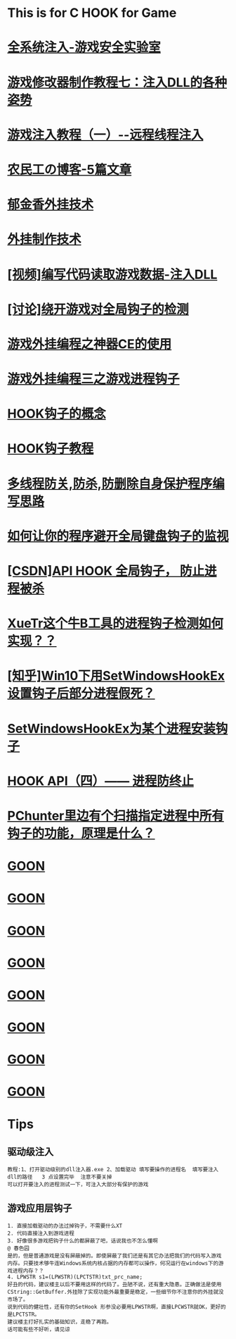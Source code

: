 # This is for C HOOK for Game
# [全系统注入-游戏安全实验室](http://gslab.qq.com/article-204-1.html)

# [游戏修改器制作教程七：注入DLL的各种姿势](http://blog.csdn.net/xfgryujk/article/details/50478295)

# [游戏注入教程（一）--远程线程注入](http://blog.csdn.net/wyansai/article/details/52077963)

# [农民工の博客-5篇文章](http://blog.csdn.net/wyansai/article/category/6328876)

# [郁金香外挂技术](http://www.yjxsoft.com/forum.php?mod=forumdisplay&fid=4)

# [外挂制作技术](http://blog.sina.com.cn/s/articlelist_1457737921_0_1.html)

# [[视频]编写代码读取游戏数据-注入DLL](http://www.iqiyi.com/w_19rteanr1h.html)

# [[讨论]绕开游戏对全局钩子的检测](http://bbs.csdn.net/topics/370046194)

# [游戏外挂编程之神器CE的使用 ](http://www.cnblogs.com/egojit/archive/2013/06/14/3135147.html)

# [游戏外挂编程三之游戏进程钩子](https://www.cnblogs.com/egojit/archive/2013/06/16/3138266.html)

# [HOOK钩子的概念](https://jingyan.baidu.com/article/e75aca855afa03142fdac643.html)

# [HOOK钩子教程](http://blog.sina.com.cn/s/blog_651cccf70100tkv6.html)

# [多线程防关,防杀,防删除自身保护程序编写思路](https://www.2cto.com/kf/201002/44758.html)

# [如何让你的程序避开全局键盘钩子的监视](http://blog.okbase.net/BlueSky/archive/3839.html)

# [[CSDN]API HOOK 全局钩子， 防止进程被杀](http://download.csdn.net/download/lygf666/4164019)
# [XueTr这个牛B工具的进程钩子检测如何实现？？](https://bbs.pediy.com/thread-163373.htm)
# [[知乎]Win10下用SetWindowsHookEx设置钩子后部分进程假死？](https://www.zhihu.com/question/64221483)
# [SetWindowsHookEx为某个进程安装钩子](http://blog.csdn.net/hczhiyue/article/details/18449455)
# [HOOK API（四）—— 进程防终止](https://www.cnblogs.com/fanling999/p/4601118.html)
# [PChunter里边有个扫描指定进程中所有钩子的功能，原理是什么？](https://bbs.pediy.com/thread-210688.htm)
# [GOON](http)
# [GOON](http)
# [GOON](http)
# [GOON](http)
# [GOON](http)
# [GOON](http)
# [GOON](http)
# [GOON](http)


# Tips 
## 驱动级注入
    教程:1、打开驱动级别的dll注入器.exe 2、加载驱动 填写要操作的进程名  填写要注入  dll的路径   3 点设置完毕  注意不要关掉
    可以打开要注入的进程测试一下，可注入大部分有保护的游戏
## 游戏应用层钩子
    1. 直接加载驱动的办法过掉钩子，不需要什么XT 
    2. 代码直接注入到游戏进程
    3. 好像很多游戏把钩子什么的都屏蔽了吧，话说我也不怎么懂啊
    @ 春色园
    是的，但是普通游戏是没有屏蔽掉的。即使屏蔽了我们还是有其它办法把我们的代码写入游戏   内存。只要技术够牛连Windows系统内核占据的内存都可以操作，何况运行在windows下的游戏进程内存？？
    4. LPWSTR s1=(LPWSTR)(LPCTSTR)txt_prc_name;
    好丑的代码，建议楼主以后不要用这样的代码了。丑陋不说，还有重大隐患。正确做法是使用   CString::GetBuffer.外挂除了实现功能外最重要是稳定，一些细节你不注意你的外挂就没  市场了。
    说到代码的健壮性，还有你的SetHook 形参没必要用LPWSTR啊，直接LPCWSTR就OK，更好的 是LPCTSTR。
    建议楼主打好扎实的基础知识，走稳了再跑。
    话可能有些不好听，请见谅


